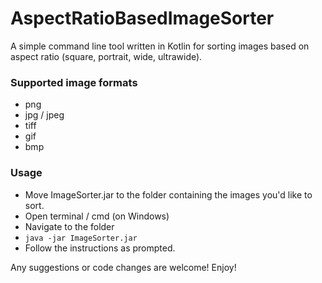 # AspectRatioBasedImageSorter

A simple command line tool written in Kotlin for sorting images based on aspect ratio (square, portrait, wide, ultrawide). 

### Supported image formats
- png
- jpg / jpeg
- tiff
- gif
- bmp

### Usage
- Move ImageSorter.jar to the folder containing the images you'd like to sort.
- Open terminal / cmd (on Windows)
- Navigate to the folder
- `java -jar ImageSorter.jar`
- Follow the instructions as prompted.

Any suggestions or code changes are welcome!
Enjoy!

